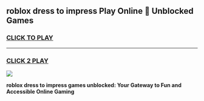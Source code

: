 
## roblox dress to impress Play Online 👋 Unblocked Games
<h3>
<a href="https://premium.freeplayer.one?title=roblox_dress_to_impress&ref=19F">CLICK TO PLAY</a></h3>
<hr>

<h3>
<a href="https://premium.freeplayer.one?title=roblox_dress_to_impress&ref=19F">CLICK 2 PLAY</a>
  
</h3>

<a href="https://premium.freeplayer.one?title=roblox_dress_to_impress&ref=19F"><img src="https://clearcache.store/games.png"></a>


**roblox dress to impress games unblocked: Your Gateway to Fun and Accessible Online Gaming**

